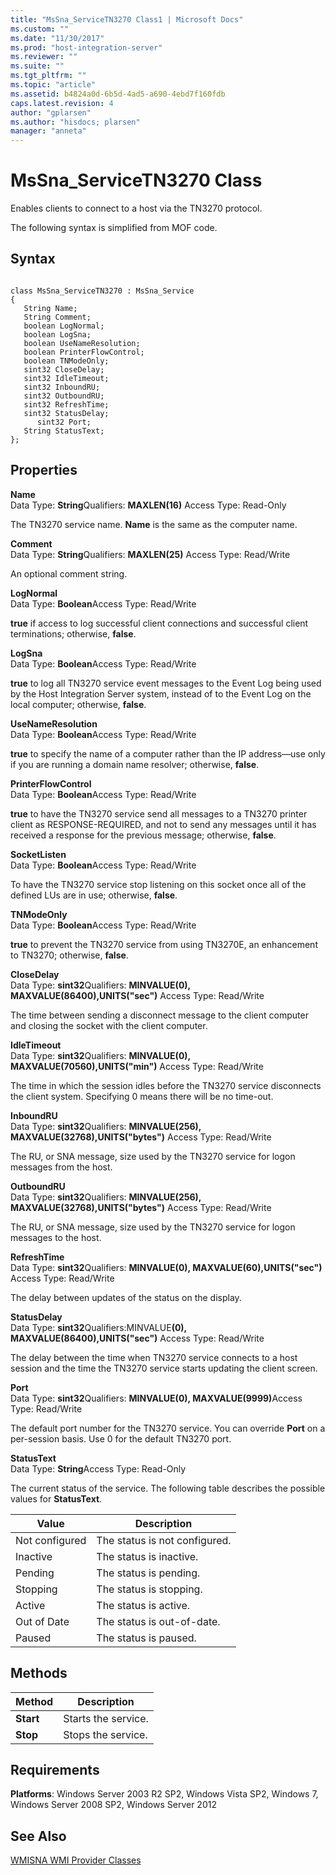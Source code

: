 ```yaml
---
title: "MsSna_ServiceTN3270 Class1 | Microsoft Docs"
ms.custom: ""
ms.date: "11/30/2017"
ms.prod: "host-integration-server"
ms.reviewer: ""
ms.suite: ""
ms.tgt_pltfrm: ""
ms.topic: "article"
ms.assetid: b4824a0d-6b5d-4ad5-a690-4ebd7f160fdb
caps.latest.revision: 4
author: "gplarsen"
ms.author: "hisdocs; plarsen"
manager: "anneta"
---
```

# MsSna_ServiceTN3270 Class
Enables clients to connect to a host via the TN3270 protocol.  
  
 The following syntax is simplified from MOF code.  
  
## Syntax  
  
```  
  
class MsSna_ServiceTN3270 : MsSna_Service  
{  
   String Name;  
   String Comment;  
   boolean LogNormal;  
   boolean LogSna;  
   boolean UseNameResolution;  
   boolean PrinterFlowControl;  
   boolean TNModeOnly;  
   sint32 CloseDelay;  
   sint32 IdleTimeout;  
   sint32 InboundRU;  
   sint32 OutboundRU;  
   sint32 RefreshTime;  
   sint32 StatusDelay;  
      sint32 Port;  
   String StatusText;  
};  
```  
  
## Properties  
 **Name**  
 Data Type: **String**Qualifiers: **MAXLEN(16)** Access Type: Read-Only  
  
 The TN3270 service name. **Name** is the same as the computer name.  
  
 **Comment**  
 Data Type: **String**Qualifiers: **MAXLEN(25)** Access Type: Read/Write  
  
 An optional comment string.  
  
 **LogNormal**  
 Data Type: **Boolean**Access Type: Read/Write  
  
 **true** if access to log successful client connections and successful client terminations; otherwise, **false**.  
  
 **LogSna**  
 Data Type: **Boolean**Access Type: Read/Write  
  
 **true** to log all TN3270 service event messages to the Event Log being used by the Host Integration Server system, instead of to the Event Log on the local computer; otherwise, **false**.  
  
 **UseNameResolution**  
 Data Type: **Boolean**Access Type: Read/Write  
  
 **true** to specify the name of a computer rather than the IP address—use only if you are running a domain name resolver; otherwise, **false**.  
  
 **PrinterFlowControl**  
 Data Type: **Boolean**Access Type: Read/Write  
  
 **true** to have the TN3270 service send all messages to a TN3270 printer client as RESPONSE-REQUIRED, and not to send any messages until it has received a response for the previous message; otherwise, **false**.  
  
 **SocketListen**  
 Data Type: **Boolean**Access Type: Read/Write  
  
 To have the TN3270 service stop listening on this socket once all of the defined LUs are in use; otherwise, **false**.  
  
 **TNModeOnly**  
 Data Type: **Boolean**Access Type: Read/Write  
  
 **true** to prevent the TN3270 service from using TN3270E, an enhancement to TN3270; otherwise, **false**.  
  
 **CloseDelay**  
 Data Type: **sint32**Qualifiers: **MINVALUE(0), MAXVALUE(86400),UNITS("sec")** Access Type: Read/Write  
  
 The time between sending a disconnect message to the client computer and closing the socket with the client computer.  
  
 **IdleTimeout**  
 Data Type: **sint32**Qualifiers: **MINVALUE(0), MAXVALUE(70560),UNITS("min")** Access Type: Read/Write  
  
 The time in which the session idles before the TN3270 service disconnects the client system. Specifying 0 means there will be no time-out.  
  
 **InboundRU**  
 Data Type: **sint32**Qualifiers: **MINVALUE(256), MAXVALUE(32768),UNITS("bytes")** Access Type: Read/Write  
  
 The RU, or SNA message, size used by the TN3270 service for logon messages from the host.  
  
 **OutboundRU**  
 Data Type: **sint32**Qualifiers: **MINVALUE(256), MAXVALUE(32768),UNITS("bytes")** Access Type: Read/Write  
  
 The RU, or SNA message, size used by the TN3270 service for logon messages to the host.  
  
 **RefreshTime**  
 Data Type: **sint32**Qualifiers: **MINVALUE(0), MAXVALUE(60),UNITS("sec")** Access Type: Read/Write  
  
 The delay between updates of the status on the display.  
  
 **StatusDelay**  
 Data Type: **sint32**Qualifiers:MINVALUE<strong>(0), MAXVALUE(86400),UNITS("sec")</strong> Access Type: Read/Write  
  
 The delay between the time when TN3270 service connects to a host session and the time the TN3270 service starts updating the client screen.  
  
 **Port**  
 Data Type: **sint32**Qualifiers: <strong>MINVALUE(0), MAXVALUE(9999)</strong>Access Type: Read/Write  
  
 The default port number for the TN3270 service. You can override **Port** on a per-session basis. Use 0 for the default TN3270 port.  
  
 **StatusText**  
 Data Type: **String**Access Type: Read-Only  
  
 The current status of the service. The following table describes the possible values for **StatusText**.  
  
|Value|Description|  
|-----------|-----------------|  
|Not configured|The status is not configured.|  
|Inactive|The status is inactive.|  
|Pending|The status is pending.|  
|Stopping|The status is stopping.|  
|Active|The status is active.|  
|Out of Date|The status is out-of-date.|  
|Paused|The status is paused.|  
  
## Methods  
  
|Method|Description|  
|------------|-----------------|  
|**Start**|Starts the service.|  
|**Stop**|Stops the service.|  
  
## Requirements  
 **Platforms**: Windows Server 2003 R2 SP2, Windows Vista SP2, Windows 7, Windows Server 2008 SP2, Windows Server 2012  
  
## See Also  
 [WMISNA WMI Provider Classes](../core/wmisna-wmi-provider-classes2.md)